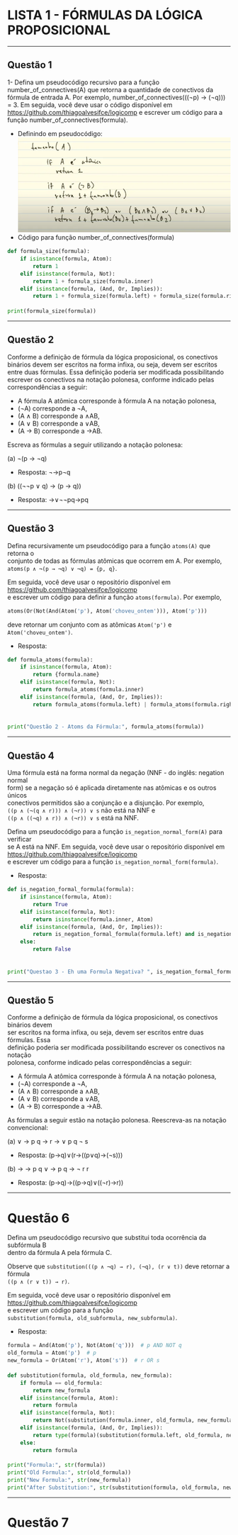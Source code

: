 # LISTA 1 -  FÓRMULAS DA LÓGICA PROPOSICIONAL
----
## Questão 1
1- Defina um pseudocódigo recursivo para a função number_of_connectives(A) que retorna a quantidade de conectivos da fórmula de entrada A. Por exemplo, number_of_connectives(((¬p) → (¬q))) = 3. Em seguida, você deve usar o código disponível em https://github.com/thiagoalvesifce/logicomp e escrever um código para a função number_of_connectives(formula).
- Definindo em pseudocódigo:
![alt text](image.png)
- Código para função number_of_connectives(formula)
`````python
def formula_size(formula):
    if isinstance(formula, Atom):
        return 1
    elif isinstance(formula, Not):
        return 1 + formula_size(formula.inner)
    elif isinstance(formula, (And, Or, Implies)):
        return 1 + formula_size(formula.left) + formula_size(formula.right)

print(formula_size(formula))
``````
----
## Questão 2
Conforme a definição de fórmula da lógica proposicional, os conectivos binários devem ser escritos na forma infixa, ou seja, devem ser escritos entre duas fórmulas. Essa definição poderia ser modificada possibilitando escrever os conectivos na notação polonesa, conforme indicado pelas correspondências a seguir:

- A fórmula A atômica corresponde à fórmula A na notação polonesa,
- (¬A) corresponde a ¬A,
- (A ∧ B) corresponde a ∧AB,
- (A ∨ B) corresponde a ∨AB,
- (A → B) corresponde a →AB.

Escreva as fórmulas a seguir utilizando a notação polonesa:

(a) ¬(p → ¬q)
- Resposta: ¬→p¬q

(b) ((¬¬p ∨ q) → (p → q))
- Resposta: →∨¬¬pq→pq
----
## Questão 3
Defina recursivamente um pseudocódigo para a função `atoms(A)` que retorna o  
conjunto de todas as fórmulas atômicas que ocorrem em A. Por exemplo,  
`atoms(p ∧ ¬(p → ¬q) ∨ ¬q) = {p, q}`.  

Em seguida, você deve usar o repositório disponível em  
https://github.com/thiagoalvesifce/logicomp  
e escrever um código para definir a função `atoms(formula)`. Por exemplo,  

```python
atoms(Or(Not(And(Atom('p'), Atom('choveu_ontem'))), Atom('p')))
````
deve retornar um conjunto com as atômicas `Atom('p')` e `Atom('choveu_ontem')`.
- Resposta: 
````python
def formula_atoms(formula):
    if isinstance(formula, Atom):
        return {formula.name} 
    elif isinstance(formula, Not):
        return formula_atoms(formula.inner)
    elif isinstance(formula, (And, Or, Implies)):
        return formula_atoms(formula.left) | formula_atoms(formula.right)


print("Questão 2 - Atoms da Fórmula:", formula_atoms(formula))
````
----
## Questão 4
Uma fórmula está na forma normal da negação (NNF - do inglês: negation normal  
form) se a negação só é aplicada diretamente nas atômicas e os outros únicos  
conectivos permitidos são a conjunção e a disjunção. Por exemplo,  
`((p ∧ (¬(q ∧ r))) ∧ (¬r)) ∨ s` não está na NNF e  
`((p ∧ ((¬q) ∧ r)) ∧ (¬r)) ∨ s` está na NNF.  

Defina um pseudocódigo para a função `is_negation_normal_form(A)` para verificar  
se A está na NNF. Em seguida, você deve usar o repositório disponível em  
https://github.com/thiagoalvesifce/logicomp  
e escrever um código para a função `is_negation_normal_form(formula)`.
- Resposta:
````python
def is_negation_formal_formula(formula):
    if isinstance(formula, Atom):
        return True
    elif isinstance(formula, Not):
        return isinstance(formula.inner, Atom)
    elif isinstance(formula, (And, Or, Implies)):
        return is_negation_formal_formula(formula.left) and is_negation_formal_formula(formula.right)
    else:
        return False


print("Questao 3 - Eh uma Formula Negativa? ", is_negation_formal_formula(formula))
````
----
## Questão 5
Conforme a definição de fórmula da lógica proposicional, os conectivos binários devem  
ser escritos na forma infixa, ou seja, devem ser escritos entre duas fórmulas. Essa  
definição poderia ser modificada possibilitando escrever os conectivos na notação  
polonesa, conforme indicado pelas correspondências a seguir:  

- A fórmula A atômica corresponde à fórmula A na notação polonesa,  
- (¬A) corresponde a ¬A,  
- (A ∧ B) corresponde a ∧AB,  
- (A ∨ B) corresponde a ∨AB,  
- (A → B) corresponde a →AB.  

As fórmulas a seguir estão na notação polonesa. Reescreva-as na notação convencional:  

(a) ∨ → p q → r → ∨ p q ¬ s  
- Resposta: (p→q)∨(r→((p∨q)→(¬s)))


(b) → → p q ∨ → p q → ¬ r r
- Resposta: (p→q)→((p→q)∨((¬r)→r))
----
# Questão 6
Defina um pseudocódigo recursivo que substitui toda ocorrência da subfórmula B  
dentro da fórmula A pela fórmula C.  

Observe que `substitution(((p ∧ ¬q) → r), (¬q), (r ∨ t))` deve retornar a fórmula  
`((p ∧ (r ∨ t)) → r)`.  

Em seguida, você deve usar o repositório disponível em  
https://github.com/thiagoalvesifce/logicomp  
e escrever um código para a função  
`substitution(formula, old_subformula, new_subformula)`.
- Resposta: 
````python
formula = And(Atom('p'), Not(Atom('q')))  # p AND NOT q
old_formula = Atom('p')  # p
new_formula = Or(Atom('r'), Atom('s'))  # r OR s

def substitution(formula, old_formula, new_formula):
    if formula == old_formula:
        return new_formula
    elif isinstance(formula, Atom):
        return formula
    elif isinstance(formula, Not):
        return Not(substitution(formula.inner, old_formula, new_formula))
    elif isinstance(formula, (And, Or, Implies)):
        return type(formula)(substitution(formula.left, old_formula, new_formula), substitution(formula.right, old_formula, new_formula))
    else:
        return formula

print("Formula:", str(formula))
print("Old Formula:", str(old_formula))
print("New Formula:", str(new_formula))
print("After Substitution:", str(substitution(formula, old_formula, new_formula)))
````
----
# Questão 7